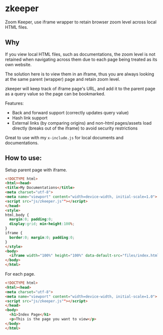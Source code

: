 # zkeeper

Zoom Keeper, use iframe wrapper to retain browser zoom level across local HTML files.

## Why

If you view local HTML files, such as documentations, the zoom level is not retained when navigating across them due to each page being treated as its own website.

The solution here is to view them in an iframe, thus you are always looking at the same parent (wrapper) page and retain zoom level.

zkeeper will keep track of iframe page's URL, and add it to the parent page as a query value so the page can be bookmarked.

Features:

- Back and forward support (correctly updates query value)
- Hash link support
- External links (by comparing origins) and non-html pages/assets load directly (breaks out of the iframe) to avoid security restrictions

Great to use with my `x-include.js` for local documents and documentations.

## How to use:

Setup parent page with iframe.

```html
<!DOCTYPE html>
<html><head>
<title>My Documentations</title>
<meta charset="utf-8">
<meta name="viewport" content="width=device-width, initial-scale=1.0">
<script src="js/zkeeper.js""></script>
</head>
<style>
html,body {
  margin:0; padding:0;
  display:grid; min-height:100%;
}
iframe {
  border:0; margin:0; padding:0;
}
</style>
<body>
  <iframe width="100%" height="100%" data-default-src="files/index.html"></iframe>
</body>
</html>
```

For each page.

```html
<!DOCTYPE html>
<html><head>
<meta charset="utf-8">
<meta name="viewport" content="width=device-width, initial-scale=1.0">
<script src="js/zkeeper.js""></script>
</head>
<body>
  <h1>Index Page</h1>
  <p>This is the page you want to view</p>
</body>
</html>
```
